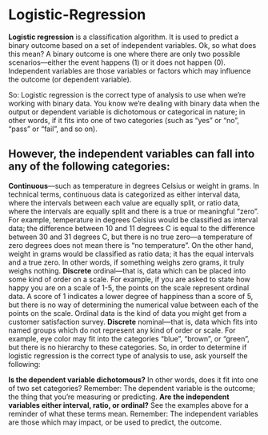 # Logistic-Regression
 **Logistic regression** is a classification algorithm. It is used to predict a binary outcome based on a set of independent variables. 
 Ok, so what does this mean? A binary outcome is one where there are only two possible scenarios—either the event happens (1) or it does not happen (0).  
 Independent variables are those variables or factors which may influence the outcome (or dependent variable). 

So: Logistic regression is the correct type of analysis to use when we’re working with binary data. 
You know we’re dealing with binary data when the output or dependent variable is dichotomous or categorical in nature; in other words, 
if it fits into one of two categories (such as “yes” or “no”, “pass” or “fail”, and so on).

## However, the independent variables can fall into any of the following categories: 
**Continuous**—such as temperature in degrees Celsius or weight in grams. In technical terms, continuous data is categorized as either interval data, 
where the intervals between each value are equally split, or ratio data, where the intervals are equally split and there is a true or meaningful “zero”. 
For example, temperature in degrees Celsius would be classified as interval data; the difference between 10 and 11 degrees C is equal to the difference between 30 and 31 degrees C, 
but there is no true zero—a temperature of zero degrees does not mean there is “no temperature”. On the other hand, weight in grams would be classified as ratio data; 
it has the equal intervals and a true zero. In other words, if something weighs zero grams, it truly weighs nothing. 
**Discrete** 
 ordinal—that is, data which can be placed into some kind of order on a scale. For example, if you are asked to state how happy you are on a scale of 1-5, 
the points on the scale represent ordinal data. A score of 1 indicates a lower degree of happiness than a score of 5, 
but there is no way of determining the numerical value between each of the points on the scale. Ordinal data is the kind of data you might get from a 
customer satisfaction survey. 
**Discrete** 
 nominal—that is, data which fits into named groups which do not represent any kind of order or scale. For example, eye color may fit into the categories “blue”, “brown”, or “green”, 
 but there is no hierarchy to these categories.
So, in order to determine if logistic regression is the correct type of analysis to use, ask yourself the following:

 **Is the dependent variable dichotomous?** 
  In other words, does it fit into one of two set categories? Remember: The dependent variable is the outcome; the thing that you’re measuring or predicting.
 **Are the independent variables either interval, ratio, or ordinal?** 
  See the examples above for a reminder of what these terms mean. Remember: The independent variables are those which may impact, or be used to predict, the outcome.
